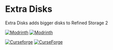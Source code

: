 # Extra Disks
Extra Disks adds bigger disks to Refined Storage 2

[![Modrinth](https://badges.moddingx.org/modrinth/versions/Tlo2tahX)](https://modrinth.com/mod/extradisks)
[![Modrinth](https://badges.moddingx.org/modrinth/downloads/Tlo2tahX)](https://modrinth.com/mod/extradisks)

[![Curseforge](https://badges.moddingx.org/curseforge/versions/351491)](https://www.curseforge.com/minecraft/mc-mods/extradisks)
[![CurseForge](https://badges.moddingx.org/curseforge/downloads/351491)](https://www.curseforge.com/minecraft/mc-mods/extradisks)
